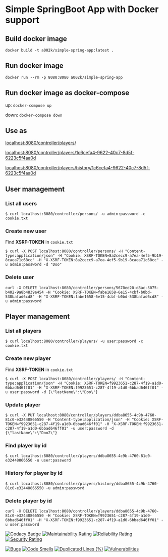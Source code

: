 # Simple SpringBoot App with Docker support

## Build docker image

`docker build -t a002k/simple-spring-app:latest .`

## Run docker image

`docker run --rm -p 8080:8080 a002k/simple-spring-app`

## Run docker image as docker-compose

up: `docker-compose up`

down: `docker-compose down`

## Use as

[localhost:8080/controller/players/](localhost:8080/controller/players/)

[localhost:8080/controller/players/1c6cefa4-9622-40c7-8d5f-6223c5f4aa0d](localhost:8080/controller/players/1c6cefa4-9622-40c7-8d5f-6223c5f4aa0d)

[localhost:8080/controller/players/history/1c6cefa4-9622-40c7-8d5f-6223c5f4aa0d](localhost:8080/controller/players/history/1c6cefa4-9622-40c7-8d5f-6223c5f4aa0d)

## User management

### List all users

`$ curl localhost:8080/controller/persons/ -u admin:password -c cookie.txt`

### Create new user

Find **XSRF-TOKEN** in `cookie.txt`

`$ curl -X POST localhost:8080/controller/persons/
-H "Content-type:application/json"
-H "Cookie: XSRF-TOKEN=8a2cecc9-a7ea-4ef5-9b19-8caea71c68cc" -H "X-XSRF-TOKEN:8a2cecc9-a7ea-4ef5-9b19-8caea71c68cc" -u admin:password
-d "Doo"`

### Delete user

`curl -X DELETE localhost:8080/controller/persons/5670ee20-d8ac-3075-b402-9a8b4839a454
-H "Cookie: XSRF-TOKEN=fabe1658-6e15-4cbf-b0bd-538bafad6cd8" -H "X-XSRF-TOKEN:fabe1658-6e15-4cbf-b0bd-538bafad6cd8" -u admin:password`

## Player management

### List all players

`$ curl localhost:8080/controller/players/ -u user:password -c cookie.txt`

### Create new player

Find **XSRF-TOKEN** in `cookie.txt`

`$ curl -X POST localhost:8080/controller/players/
-H "Content-type:application/json"
-H "Cookie: XSRF-TOKEN=f9923651-c287-4f19-a1d0-6bbad646ff01" -H "X-XSRF-TOKEN:f9923651-c287-4f19-a1d0-6bbad646ff01" -u user:password
-d {\"lastName\":\"Doo\"}`

### Update player

`$ curl -X PUT localhost:8080/controller/players/ddba8655-4c9b-4760-81c0-e32448866550 -H "Content-type:application/json"
-H "Cookie: XSRF-TOKEN=f9923651-c287-4f19-a1d0-6bbad646ff01" -H "X-XSRF-TOKEN:f9923651-c287-4f19-a1d0-6bbad646ff01" -u user:password
-d {\"lastName\":\"Doo2\"}`

### Find player by id

`$ curl localhost:8080/controller/players/ddba8655-4c9b-4760-81c0-e32448866550 -u user:password`

### History for player by id

`$ curl localhost:8080/controller/players/history/ddba8655-4c9b-4760-81c0-e32448866550 -u admin:password`

### Delete player by id

`curl -X DELETE localhost:8080/controller/players/ddba8655-4c9b-4760-81c0-e32448866550
-H "Cookie: XSRF-TOKEN=f9923651-c287-4f19-a1d0-6bbad646ff01" -H "X-XSRF-TOKEN:f9923651-c287-4f19-a1d0-6bbad646ff01" -u user:password`

[![Codacy Badge](https://api.codacy.com/project/badge/Grade/53ba623ba8c3475693088b60067b1a7b)](https://app.codacy.com/gh/ak-git/SimpleSpringApp?utm_source=github.com&utm_medium=referral&utm_content=ak-git/SimpleSpringApp&utm_campaign=Badge_Grade_Settings)
[![Maintainability Rating](https://sonarcloud.io/api/project_badges/measure?project=ak-git_SimpleSpringApp&metric=sqale_rating)](https://sonarcloud.io/summary/new_code?id=ak-git_SimpleSpringApp)
[![Reliability Rating](https://sonarcloud.io/api/project_badges/measure?project=ak-git_SimpleSpringApp&metric=reliability_rating)](https://sonarcloud.io/summary/new_code?id=ak-git_SimpleSpringApp)
[![Security Rating](https://sonarcloud.io/api/project_badges/measure?project=ak-git_SimpleSpringApp&metric=security_rating)](https://sonarcloud.io/summary/new_code?id=ak-git_SimpleSpringApp)

[![Bugs](https://sonarcloud.io/api/project_badges/measure?project=ak-git_SimpleSpringApp&metric=bugs)](https://sonarcloud.io/summary/new_code?id=ak-git_SimpleSpringApp)
[![Code Smells](https://sonarcloud.io/api/project_badges/measure?project=ak-git_SimpleSpringApp&metric=code_smells)](https://sonarcloud.io/summary/new_code?id=ak-git_SimpleSpringApp)
[![Duplicated Lines (%)](https://sonarcloud.io/api/project_badges/measure?project=ak-git_SimpleSpringApp&metric=duplicated_lines_density)](https://sonarcloud.io/summary/new_code?id=ak-git_SimpleSpringApp)
[![Vulnerabilities](https://sonarcloud.io/api/project_badges/measure?project=ak-git_SimpleSpringApp&metric=vulnerabilities)](https://sonarcloud.io/summary/new_code?id=ak-git_SimpleSpringApp)
